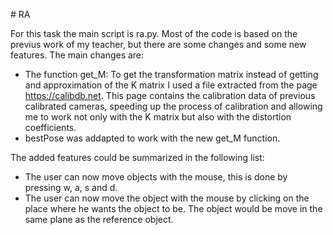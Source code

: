 # RA

For this task the main script is ra.py. Most of the code is based on the previus work of my teacher, but there are some changes and some new features. The main changes are:
- The function get_M: To get the transformation matrix instead of getting and approximation of the K matrix I used a file extracted from the page https://calibdb.net. This page contains the calibration data of previous calibrated cameras, speeding up the process of calibration and allowing me to work not only with the K matrix but also with the distortion coefficients.
- bestPose was addapted to work with the new get_M function.

The added features could be summarized in the following list:
- The user can now move objects with the mouse, this is done by pressing w, a, s and d.
- The user can now move the object with the mouse by clicking on the place where he wants the object to be. The object would be move in the same plane as the reference object.